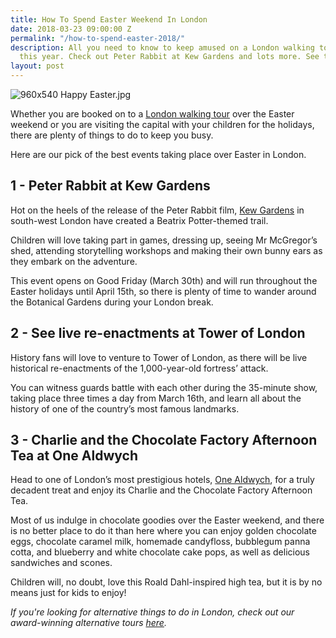 ```yaml
---
title: How To Spend Easter Weekend In London
date: 2018-03-23 09:00:00 Z
permalink: "/how-to-spend-easter-2018/"
description: All you need to know to keep amused on a London walking tour over Easter
  this year. Check out Peter Rabbit at Kew Gardens and lots more. See the blog now.
layout: post
---
```


![960x540 Happy Easter.jpg](/uploads/960x540%20Happy%20Easter.jpg)

Whether you are booked on to a [London walking tour](https://www.insider-london.co.uk/tours/educational-walking-tours/) over the Easter weekend or you are visiting the capital with your children for the holidays, there are plenty of things to do to keep you busy. 

Here are our pick of the best events taking place over Easter in London.

## 1 - Peter Rabbit at Kew Gardens

Hot on the heels of the release of the Peter Rabbit film, [Kew Gardens](https://www.kew.org/kew-gardens/whats-on/a-big-day-out-with-peter-rabbit) in south-west London have created a Beatrix Potter-themed trail.

Children will love taking part in games, dressing up, seeing Mr McGregor’s shed, attending storytelling workshops and making their own bunny ears as they embark on the adventure. 

This event opens on Good Friday (March 30th) and will run throughout the Easter holidays until April 15th, so there is plenty of time to wander around the Botanical Gardens during your London break.

## 2 - See live re-enactments at Tower of London

History fans will love to venture to Tower of London, as there will be live historical re-enactments of the 1,000-year-old fortress’ attack. 

You can witness guards battle with each other during the 35-minute show, taking place three times a day from March 16th, and learn all about the history of one of the country’s most famous landmarks. 

## 3 - Charlie and the Chocolate Factory Afternoon Tea at One Aldwych

Head to one of London’s most prestigious hotels, [One Aldwych](http://www.onealdwych.com/food-drink/afternoon-tea), for a truly decadent treat and enjoy its Charlie and the Chocolate Factory Afternoon Tea. 

Most of us indulge in chocolate goodies over the Easter weekend, and there is no better place to do it than here where you can enjoy golden chocolate eggs, chocolate caramel milk, homemade candyfloss, bubblegum panna cotta, and blueberry and white chocolate cake pops, as well as delicious sandwiches and scones. 

Children will, no doubt, love this Roald Dahl-inspired high tea, but it is by no means just for kids to enjoy!

*If you're looking for alternative things to do in London, check out our award-winning alternative tours [here](https://www.insider-london.co.uk/tours/).*